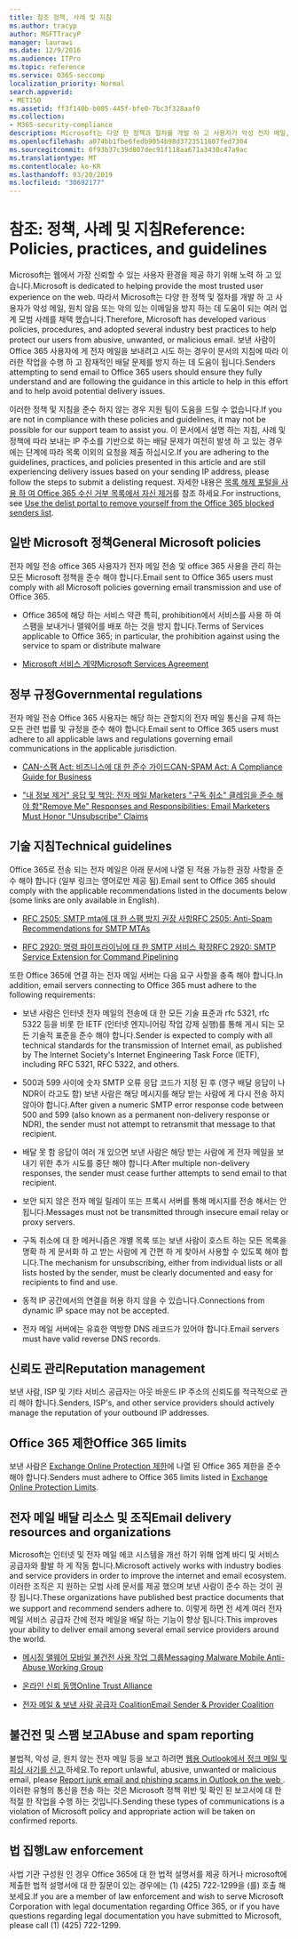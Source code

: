 ```yaml
---
title: 참조 정책, 사례 및 지침
ms.author: tracyp
author: MSFTTracyP
manager: laurawi
ms.date: 12/9/2016
ms.audience: ITPro
ms.topic: reference
ms.service: O365-seccomp
localization_priority: Normal
search.appverid:
- MET150
ms.assetid: ff3f140b-b005-445f-bfe0-7bc3f328aaf0
ms.collection:
- M365-security-compliance
description: Microsoft는 다양 한 정책과 절차를 개발 하 고 사용자가 악성 전자 메일, 원치 않는 이메일 또는 악의적으로 보호 하는 데 도움이 되는 몇 가지 업계 모범 사례를 채택 했습니다.
ms.openlocfilehash: a074bb1fbe6fedb9054b98d3723511607fed7304
ms.sourcegitcommit: 0f93b37c39d807dec91f118aa671a3430c47a9ac
ms.translationtype: MT
ms.contentlocale: ko-KR
ms.lasthandoff: 03/20/2019
ms.locfileid: "30692177"
---
```

# <a name="reference-policies-practices-and-guidelines"></a><span data-ttu-id="3eed2-103">참조: 정책, 사례 및 지침</span><span class="sxs-lookup"><span data-stu-id="3eed2-103">Reference: Policies, practices, and guidelines</span></span>
  
<span data-ttu-id="3eed2-104">Microsoft는 웹에서 가장 신뢰할 수 있는 사용자 환경을 제공 하기 위해 노력 하 고 있습니다.</span><span class="sxs-lookup"><span data-stu-id="3eed2-104">Microsoft is dedicated to helping provide the most trusted user experience on the web.</span></span> <span data-ttu-id="3eed2-105">따라서 Microsoft는 다양 한 정책 및 절차를 개발 하 고 사용자가 악성 메일, 원치 않음 또는 악의 있는 이메일을 방지 하는 데 도움이 되는 여러 업계 모범 사례를 채택 했습니다.</span><span class="sxs-lookup"><span data-stu-id="3eed2-105">Therefore, Microsoft has developed various policies, procedures, and adopted several industry best practices to help protect our users from abusive, unwanted, or malicious email.</span></span> <span data-ttu-id="3eed2-106">보낸 사람이 Office 365 사용자에 게 전자 메일을 보내려고 시도 하는 경우이 문서의 지침에 따라 이러한 작업을 수행 하 고 잠재적인 배달 문제를 방지 하는 데 도움이 됩니다.</span><span class="sxs-lookup"><span data-stu-id="3eed2-106">Senders attempting to send email to Office 365 users should ensure they fully understand and are following the guidance in this article to help in this effort and to help avoid potential delivery issues.</span></span>
  
<span data-ttu-id="3eed2-107">이러한 정책 및 지침을 준수 하지 않는 경우 지원 팀이 도움을 드릴 수 없습니다.</span><span class="sxs-lookup"><span data-stu-id="3eed2-107">If you are not in compliance with these policies and guidelines, it may not be possible for our support team to assist you.</span></span> <span data-ttu-id="3eed2-108">이 문서에서 설명 하는 지침, 사례 및 정책에 따라 보내는 IP 주소를 기반으로 하는 배달 문제가 여전히 발생 하 고 있는 경우에는 단계에 따라 목록 이외의 요청을 제출 하십시오.</span><span class="sxs-lookup"><span data-stu-id="3eed2-108">If you are adhering to the guidelines, practices, and policies presented in this article and are still experiencing delivery issues based on your sending IP address, please follow the steps to submit a delisting request.</span></span> <span data-ttu-id="3eed2-109">자세한 내용은 [목록 해제 포털을 사용 하 여 Office 365 수신 거부 목록에서 자신 제거](use-the-delist-portal-to-remove-yourself-from-the-office-365-blocked-senders-lis.md)를 참조 하세요.</span><span class="sxs-lookup"><span data-stu-id="3eed2-109">For instructions, see [Use the delist portal to remove yourself from the Office 365 blocked senders list](use-the-delist-portal-to-remove-yourself-from-the-office-365-blocked-senders-lis.md).</span></span>
  
## <a name="general-microsoft-policies"></a><span data-ttu-id="3eed2-110">일반 Microsoft 정책</span><span class="sxs-lookup"><span data-stu-id="3eed2-110">General Microsoft policies</span></span>
<span data-ttu-id="3eed2-111"><a name="GenMsftPolicies"> </a></span><span class="sxs-lookup"><span data-stu-id="3eed2-111"></span></span>

<span data-ttu-id="3eed2-112">전자 메일 전송 office 365 사용자가 전자 메일 전송 및 office 365 사용을 관리 하는 모든 Microsoft 정책을 준수 해야 합니다.</span><span class="sxs-lookup"><span data-stu-id="3eed2-112">Email sent to Office 365 users must comply with all Microsoft policies governing email transmission and use of Office 365.</span></span>
  
- <span data-ttu-id="3eed2-113">Office 365에 해당 하는 서비스 약관 특히, prohibition에서 서비스를 사용 하 여 스팸을 보내거나 맬웨어를 배포 하는 것을 방지 합니다.</span><span class="sxs-lookup"><span data-stu-id="3eed2-113">Terms of Services applicable to Office 365; in particular, the prohibition against using the service to spam or distribute malware</span></span>
    
- [<span data-ttu-id="3eed2-114">Microsoft 서비스 계약</span><span class="sxs-lookup"><span data-stu-id="3eed2-114">Microsoft Services Agreement</span></span>](https://www.microsoft.com/servicesagreement/)
    
## <a name="governmental-regulations"></a><span data-ttu-id="3eed2-115">정부 규정</span><span class="sxs-lookup"><span data-stu-id="3eed2-115">Governmental regulations</span></span>
<span data-ttu-id="3eed2-116"><a name="GovtRegulations"> </a></span><span class="sxs-lookup"><span data-stu-id="3eed2-116"></span></span>

<span data-ttu-id="3eed2-117">전자 메일 전송 Office 365 사용자는 해당 하는 관할지의 전자 메일 통신을 규제 하는 모든 관련 법률 및 규정을 준수 해야 합니다.</span><span class="sxs-lookup"><span data-stu-id="3eed2-117">Email sent to Office 365 users must adhere to all applicable laws and regulations governing email communications in the applicable jurisdiction.</span></span>
  
- [<span data-ttu-id="3eed2-118">CAN-스팸 Act: 비즈니스에 대 한 준수 가이드</span><span class="sxs-lookup"><span data-stu-id="3eed2-118">CAN-SPAM Act: A Compliance Guide for Business</span></span>](https://www.ftc.gov/tips-advice/business-center/guidance/can-spam-act-compliance-guide-business)
    
- [<span data-ttu-id="3eed2-119">"내 정보 제거" 응답 및 책임: 전자 메일 Marketers "구독 취소" 클레임을 준수 해야 함</span><span class="sxs-lookup"><span data-stu-id="3eed2-119">"Remove Me" Responses and Responsibilities: Email Marketers Must Honor "Unsubscribe" Claims</span></span>](https://www.lawpublish.com/ftc-emai-marketers-unsubscribe-claims.mdl)
    
## <a name="technical-guidelines"></a><span data-ttu-id="3eed2-120">기술 지침</span><span class="sxs-lookup"><span data-stu-id="3eed2-120">Technical guidelines</span></span>
<span data-ttu-id="3eed2-121"><a name="TechGuidelines"> </a></span><span class="sxs-lookup"><span data-stu-id="3eed2-121"></span></span>

<span data-ttu-id="3eed2-122">Office 365로 전송 되는 전자 메일은 아래 문서에 나열 된 적용 가능한 권장 사항을 준수 해야 합니다 (일부 링크는 영어로만 제공 됨).</span><span class="sxs-lookup"><span data-stu-id="3eed2-122">Email sent to Office 365 should comply with the applicable recommendations listed in the documents below (some links are only available in English).</span></span>
  
- [<span data-ttu-id="3eed2-123">RFC 2505: SMTP mta에 대 한 스팸 방지 권장 사항</span><span class="sxs-lookup"><span data-stu-id="3eed2-123">RFC 2505: Anti-Spam Recommendations for SMTP MTAs</span></span>](https://www.ietf.org/rfc/rfc2505.txt)
    
- [<span data-ttu-id="3eed2-124">RFC 2920: 명령 파이프라이닝에 대 한 SMTP 서비스 확장</span><span class="sxs-lookup"><span data-stu-id="3eed2-124">RFC 2920: SMTP Service Extension for Command Pipelining</span></span>](https://www.ietf.org/rfc/rfc2920.txt)
    
<span data-ttu-id="3eed2-125">또한 Office 365에 연결 하는 전자 메일 서버는 다음 요구 사항을 충족 해야 합니다.</span><span class="sxs-lookup"><span data-stu-id="3eed2-125">In addition, email servers connecting to Office 365 must adhere to the following requirements:</span></span>
  
- <span data-ttu-id="3eed2-126">보낸 사람은 인터넷 전자 메일의 전송에 대 한 모든 기술 표준과 rfc 5321, rfc 5322 등을 비롯 한 IETF (인터넷 엔지니어링 작업 강제 실행)를 통해 게시 되는 모든 기술적 표준을 준수 해야 합니다.</span><span class="sxs-lookup"><span data-stu-id="3eed2-126">Sender is expected to comply with all technical standards for the transmission of Internet email, as published by The Internet Society's Internet Engineering Task Force (IETF), including RFC 5321, RFC 5322, and others.</span></span> 
    
- <span data-ttu-id="3eed2-127">500과 599 사이에 숫자 SMTP 오류 응답 코드가 지정 된 후 (영구 배달 응답이 나 NDR이 라고도 함) 보낸 사람은 해당 메시지를 해당 받는 사람에 게 다시 전송 하지 않아야 합니다.</span><span class="sxs-lookup"><span data-stu-id="3eed2-127">After given a numeric SMTP error response code between 500 and 599 (also known as a permanent non-delivery response or NDR), the sender must not attempt to retransmit that message to that recipient.</span></span>
    
- <span data-ttu-id="3eed2-128">배달 못 함 응답이 여러 개 있으면 보낸 사람은 해당 받는 사람에 게 전자 메일을 보내기 위한 추가 시도를 중단 해야 합니다.</span><span class="sxs-lookup"><span data-stu-id="3eed2-128">After multiple non-delivery responses, the sender must cease further attempts to send email to that recipient.</span></span>
    
- <span data-ttu-id="3eed2-129">보안 되지 않은 전자 메일 릴레이 또는 프록시 서버를 통해 메시지를 전송 해서는 안 됩니다.</span><span class="sxs-lookup"><span data-stu-id="3eed2-129">Messages must not be transmitted through insecure email relay or proxy servers.</span></span>
    
- <span data-ttu-id="3eed2-130">구독 취소에 대 한 메커니즘은 개별 목록 또는 보낸 사람이 호스트 하는 모든 목록을 명확 하 게 문서화 하 고 받는 사람에 게 간편 하 게 찾아서 사용할 수 있도록 해야 합니다.</span><span class="sxs-lookup"><span data-stu-id="3eed2-130">The mechanism for unsubscribing, either from individual lists or all lists hosted by the sender, must be clearly documented and easy for recipients to find and use.</span></span>
    
- <span data-ttu-id="3eed2-131">동적 IP 공간에서의 연결을 허용 하지 않을 수 있습니다.</span><span class="sxs-lookup"><span data-stu-id="3eed2-131">Connections from dynamic IP space may not be accepted.</span></span>
    
- <span data-ttu-id="3eed2-132">전자 메일 서버에는 유효한 역방향 DNS 레코드가 있어야 합니다.</span><span class="sxs-lookup"><span data-stu-id="3eed2-132">Email servers must have valid reverse DNS records.</span></span>
    
## <a name="reputation-management"></a><span data-ttu-id="3eed2-133">신뢰도 관리</span><span class="sxs-lookup"><span data-stu-id="3eed2-133">Reputation management</span></span>
<span data-ttu-id="3eed2-134"><a name="RepManagement"> </a></span><span class="sxs-lookup"><span data-stu-id="3eed2-134"></span></span>

<span data-ttu-id="3eed2-135">보낸 사람, ISP 및 기타 서비스 공급자는 아웃 바운드 IP 주소의 신뢰도를 적극적으로 관리 해야 합니다.</span><span class="sxs-lookup"><span data-stu-id="3eed2-135">Senders, ISP's, and other service providers should actively manage the reputation of your outbound IP addresses.</span></span>
  
## <a name="office-365-limits"></a><span data-ttu-id="3eed2-136">Office 365 제한</span><span class="sxs-lookup"><span data-stu-id="3eed2-136">Office 365 limits</span></span>
<span data-ttu-id="3eed2-137"><a name="sectionSection4"> </a></span><span class="sxs-lookup"><span data-stu-id="3eed2-137"></span></span>

<span data-ttu-id="3eed2-138">보낸 사람은 [Exchange Online Protection 제한](https://technet.microsoft.com/library/exchange-online-protection-limits.aspx)에 나열 된 Office 365 제한을 준수 해야 합니다.</span><span class="sxs-lookup"><span data-stu-id="3eed2-138">Senders must adhere to Office 365 limits listed in [Exchange Online Protection Limits](https://technet.microsoft.com/library/exchange-online-protection-limits.aspx).</span></span>
  
## <a name="email-delivery-resources-and-organizations"></a><span data-ttu-id="3eed2-139">전자 메일 배달 리소스 및 조직</span><span class="sxs-lookup"><span data-stu-id="3eed2-139">Email delivery resources and organizations</span></span>
<span data-ttu-id="3eed2-140"><a name="sectionSection5"> </a></span><span class="sxs-lookup"><span data-stu-id="3eed2-140"></span></span>

<span data-ttu-id="3eed2-141">Microsoft는 인터넷 및 전자 메일 에코 시스템을 개선 하기 위해 업계 바디 및 서비스 공급자와 활발 하 게 작동 합니다.</span><span class="sxs-lookup"><span data-stu-id="3eed2-141">Microsoft actively works with industry bodies and service providers in order to improve the internet and email ecosystem.</span></span> <span data-ttu-id="3eed2-142">이러한 조직은 지 원하는 모범 사례 문서를 제공 했으며 보낸 사람이 준수 하는 것이 권장 됩니다.</span><span class="sxs-lookup"><span data-stu-id="3eed2-142">These organizations have published best practice documents that we support and recommend senders adhere to.</span></span> <span data-ttu-id="3eed2-143">이렇게 하면 전 세계 여러 전자 메일 서비스 공급자 간에 전자 메일을 배달 하는 기능이 향상 됩니다.</span><span class="sxs-lookup"><span data-stu-id="3eed2-143">This improves your ability to deliver email among several email service providers around the world.</span></span>
  
- [<span data-ttu-id="3eed2-144">메시징 맬웨어 모바일 불건전 사용 작업 그룹</span><span class="sxs-lookup"><span data-stu-id="3eed2-144">Messaging Malware Mobile Anti-Abuse Working Group</span></span>](https://www.m3aawg.org/)
    
- [<span data-ttu-id="3eed2-145">온라인 신뢰 동맹</span><span class="sxs-lookup"><span data-stu-id="3eed2-145">Online Trust Alliance </span></span>](https://www.otalliance.org/resources)
    
- [<span data-ttu-id="3eed2-146">전자 메일 &amp; 보낸 사람 공급자 Coalition</span><span class="sxs-lookup"><span data-stu-id="3eed2-146">Email Sender &amp; Provider Coalition</span></span>](http://www.espcoalition.org/)
    
## <a name="abuse-and-spam-reporting"></a><span data-ttu-id="3eed2-147">불건전 및 스팸 보고</span><span class="sxs-lookup"><span data-stu-id="3eed2-147">Abuse and spam reporting</span></span>
<span data-ttu-id="3eed2-148"><a name="AbuseSpamReports"> </a></span><span class="sxs-lookup"><span data-stu-id="3eed2-148"></span></span>

<span data-ttu-id="3eed2-149">불법적, 악성 글, 원치 않는 전자 메일 등을 보고 하려면 [웹용 Outlook에서 정크 메일 및 피싱 사기를 신고 ](report-junk-email-and-phishing-scams-in-outlook-on-the-web-eop.md)하세요.</span><span class="sxs-lookup"><span data-stu-id="3eed2-149">To report unlawful, abusive, unwanted or malicious email, please [Report junk email and phishing scams in Outlook on the web ](report-junk-email-and-phishing-scams-in-outlook-on-the-web-eop.md).</span></span> <span data-ttu-id="3eed2-150">이러한 유형의 통신을 전송 하는 것은 Microsoft 정책 위반 및 확인 된 보고서에 대 한 적절 한 작업을 수행 하는 것입니다.</span><span class="sxs-lookup"><span data-stu-id="3eed2-150">Sending these types of communications is a violation of Microsoft policy and appropriate action will be taken on confirmed reports.</span></span>
  
## <a name="law-enforcement"></a><span data-ttu-id="3eed2-151">법 집행</span><span class="sxs-lookup"><span data-stu-id="3eed2-151">Law enforcement</span></span>
<span data-ttu-id="3eed2-152"><a name="sectionSection7"> </a></span><span class="sxs-lookup"><span data-stu-id="3eed2-152"></span></span>

<span data-ttu-id="3eed2-153">사법 기관 구성원 인 경우 Office 365에 대 한 법적 설명서를 제공 하거나 microsoft에 제출한 법적 설명서에 대 한 질문이 있는 경우에는 (1) (425) 722-1299을 (를) 호출 해 보세요.</span><span class="sxs-lookup"><span data-stu-id="3eed2-153">If you are a member of law enforcement and wish to serve Microsoft Corporation with legal documentation regarding Office 365, or if you have questions regarding legal documentation you have submitted to Microsoft, please call (1) (425) 722-1299.</span></span>
  

